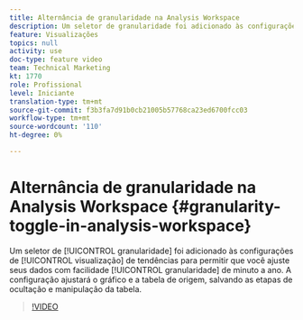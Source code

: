 ```yaml
---
title: Alternância de granularidade na Analysis Workspace
description: Um seletor de granularidade foi adicionado às configurações de visualização de tendência para permitir que você ajuste com facilidade sua granularidade de dados de minuto a ano. A configuração ajustará o gráfico e a tabela de origem, salvando as etapas de revelação e manipulação da tabela.
feature: Visualizações
topics: null
activity: use
doc-type: feature video
team: Technical Marketing
kt: 1770
role: Profissional
level: Iniciante
translation-type: tm+mt
source-git-commit: f3b3fa7d91b0cb21005b57768ca23ed6700fcc03
workflow-type: tm+mt
source-wordcount: '110'
ht-degree: 0%

---
```



#  Alternância de granularidade na Analysis Workspace  {#granularity-toggle-in-analysis-workspace}

Um seletor de [!UICONTROL granularidade] foi adicionado às configurações de [!UICONTROL visualização] de tendências para permitir que você ajuste seus dados com facilidade [!UICONTROL granularidade] de minuto a ano. A configuração ajustará o gráfico e a tabela de origem, salvando as etapas de ocultação e manipulação da tabela.

>[!VIDEO](https://video.tv.adobe.com/v/23548/?quality=12)

